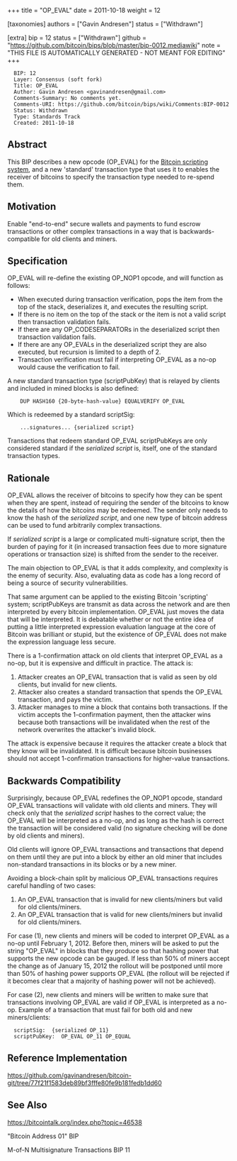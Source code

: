 
+++
title = "OP_EVAL"
date = 2011-10-18
weight = 12

[taxonomies]
authors = ["Gavin Andresen"]
status = ["Withdrawn"]

[extra]
bip = 12
status = ["Withdrawn"]
github = "https://github.com/bitcoin/bips/blob/master/bip-0012.mediawiki"
note = "THIS FILE IS AUTOMATICALLY GENERATED - NOT MEANT FOR EDITING"
+++

```
  BIP: 12
  Layer: Consensus (soft fork)
  Title: OP_EVAL
  Author: Gavin Andresen <gavinandresen@gmail.com>
  Comments-Summary: No comments yet.
  Comments-URI: https://github.com/bitcoin/bips/wiki/Comments:BIP-0012
  Status: Withdrawn
  Type: Standards Track
  Created: 2011-10-18
```

<h2>Abstract</h2>


This BIP describes a new opcode (OP_EVAL) for the <a href="https://en.bitcoin.it/wiki/Script" target="_blank">Bitcoin scripting system</a>, and a new 'standard' transaction type that uses it to enables the receiver of bitcoins to specify the transaction type needed to re-spend them.

<h2>Motivation</h2>


Enable "end-to-end" secure wallets and payments to fund escrow transactions or other complex transactions in a way that is backwards-compatible for old clients and miners.

<h2>Specification</h2>


OP_EVAL will re-define the existing OP_NOP1 opcode, and will function as follows:

*  When executed during transaction verification, pops the item from the top of the stack, deserializes it, and executes the resulting script.
*  If there is no item on the top of the stack or the item is not a valid script then transaction validation fails.
*  If there are any OP_CODESEPARATORs in the deserialized script then transaction validation fails.
*  If there are any OP_EVALs in the deserialized script they are also executed, but recursion is limited to a depth of 2.
*  Transaction verification must fail if interpreting OP_EVAL as a no-op would cause the verification to fail.


A new standard transaction type (scriptPubKey) that is relayed by clients and included in mined blocks is also defined:

```
    DUP HASH160 {20-byte-hash-value} EQUALVERIFY OP_EVAL
```

Which is redeemed by a standard scriptSig:
```
    ...signatures... {serialized script}
```

Transactions that redeem standard OP_EVAL scriptPubKeys are only considered standard if the _serialized script_ is, itself, one of the standard transaction types.

<h2>Rationale</h2>


OP_EVAL allows the receiver of bitcoins to specify how they can be spent when they are spent, instead of requiring the sender of the bitcoins to know the details of how the bitcoins may be redeemed. The sender only needs to know the hash of the _serialized script_, and one new type of bitcoin address can be used to fund arbitrarily complex transactions.

If _serialized script_ is a large or complicated multi-signature script, then the burden of paying for it (in increased transaction fees due to more signature operations or transaction size) is shifted from the sender to the receiver.

The main objection to OP_EVAL is that it adds complexity, and complexity is the enemy of security. Also, evaluating data as code has a long record of being a source of security vulnerabilities.

That same argument can be applied to the existing Bitcoin 'scripting' system; scriptPubKeys are transmit as data across the network and are then interpreted by every bitcoin implementation. OP_EVAL just moves the data that will be interpreted. It is debatable whether or not the entire idea of putting a little interpreted expression evaluation language at the core of Bitcoin was brilliant or stupid, but the existence of OP_EVAL does not make the expression language less secure.

There is a 1-confirmation attack on old clients that interpret OP_EVAL as a no-op, but it is expensive and difficult in practice. The attack is:

1.  Attacker creates an OP_EVAL transaction that is valid as seen by old clients, but invalid for new clients.
1.  Attacker also creates a standard transaction that spends the OP_EVAL transaction, and pays the victim.
1.  Attacker manages to mine a block that contains both transactions. If the victim accepts the 1-confirmation payment, then the attacker wins because both transactions will be invalidated when the rest of the network overwrites the attacker's invalid block.


The attack is expensive because it requires the attacker create a block that they know will be invalidated. It is difficult because bitcoin businesses should not accept 1-confirmation transactions for higher-value transactions.

<h2>Backwards Compatibility</h2>


Surprisingly, because OP_EVAL redefines the OP_NOP1 opcode, standard OP_EVAL transactions will validate with old clients and miners. They will check only that the _serialized script_ hashes to the correct value; the OP_EVAL will be interpreted as a no-op, and as long as the hash is correct the transaction will be considered valid (no signature checking will be done by old clients and miners).

Old clients will ignore OP_EVAL transactions and transactions that depend on them until they are put into a block by either an old miner that includes non-standard transactions in its blocks or by a new miner.

Avoiding a block-chain split by malicious OP_EVAL transactions requires careful handling of two cases:

1.  An OP_EVAL transaction that is invalid for new clients/miners but valid for old clients/miners.
1.  An OP_EVAL transaction that is valid for new clients/miners but invalid for old clients/miners.


For case (1), new clients and miners will be coded to interpret OP_EVAL as a no-op until February 1, 2012. Before then, miners will be asked to put the string "OP_EVAL" in blocks that they produce so that hashing power that supports the new opcode can be gauged.  If less than 50% of miners accept the change as of January 15, 2012 the rollout will be postponed until more than 50% of hashing power supports OP_EVAL (the rollout will be rejected if it becomes clear that a majority of hashing power will not be achieved).

For case (2), new clients and miners will be written to make sure that transactions involving OP_EVAL are valid if OP_EVAL is interpreted as a no-op.
Example of a transaction that must fail for both old and new miners/clients:
```
  scriptSig:  {serialized OP_11}
  scriptPubKey:  OP_EVAL OP_11 OP_EQUAL
```

<h2>Reference Implementation</h2>


https://github.com/gavinandresen/bitcoin-git/tree/77f21f1583deb89bf3fffe80fe9b181fedb1dd60

<h2>See Also</h2>


https://bitcointalk.org/index.php?topic=46538

"Bitcoin Address 01" BIP

M-of-N Multisignature Transactions BIP 11
